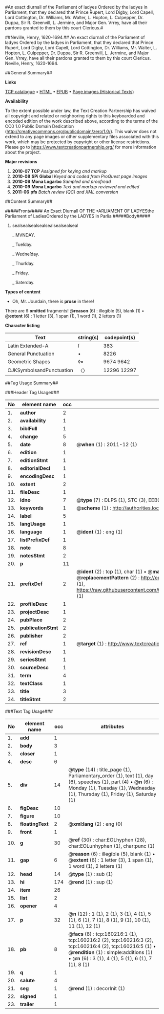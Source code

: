 #An exact diurnall of the Parliament of ladyes Ordered by the ladyes in Parliament, that they declared that Prince Rupert, Lord Digby, Lord Capell, Lord Cottington, Dr. Williams, Mr. Walter, L. Hopton, L. Culpepper, Dr. Duppa, Sir R. Greenvill, L. Jermine, and Major Gen. Vrrey, have all their pardons granted to them by this court Clericus.#

##Neville, Henry, 1620-1694.##
An exact diurnall of the Parliament of ladyes Ordered by the ladyes in Parliament, that they declared that Prince Rupert, Lord Digby, Lord Capell, Lord Cottington, Dr. Williams, Mr. Walter, L. Hopton, L. Culpepper, Dr. Duppa, Sir R. Greenvill, L. Jermine, and Major Gen. Vrrey, have all their pardons granted to them by this court Clericus.
Neville, Henry, 1620-1694.

##General Summary##

**Links**

[TCP catalogue](http://www.ota.ox.ac.uk/tcp/)  • 
[HTML](http://tei.it.ox.ac.uk/tcp/Texts-HTML/free/A89/A89923.html)  • 
[EPUB](http://tei.it.ox.ac.uk/tcp/Texts-EPUB/free/A89/A89923.epub) • 
[Page images (Historical Texts)](https://historicaltexts.jisc.ac.uk/eebo-99861980e)

**Availability**

To the extent possible under law, the Text Creation Partnership has waived all copyright and related or neighboring rights to this keyboarded and encoded edition of the work described above, according to the terms of the CC0 1.0 Public Domain Dedication (http://creativecommons.org/publicdomain/zero/1.0/). This waiver does not extend to any page images or other supplementary files associated with this work, which may be protected by copyright or other license restrictions. Please go to https://www.textcreationpartnership.org/ for more information about the project.

**Major revisions**

1. __2010-07__ __TCP__ *Assigned for keying and markup*
1. __2010-08__ __SPi Global__ *Keyed and coded from ProQuest page images*
1. __2010-09__ __Mona Logarbo__ *Sampled and proofread*
1. __2010-09__ __Mona Logarbo__ *Text and markup reviewed and edited*
1. __2011-06__ __pfs__ *Batch review (QC) and XML conversion*

##Content Summary##

#####Front#####
An Exact Diurnall OF THE •ARLIAMENT OF LADYESthe Parliament of LadiesOrdered by the LADYES in Parlia
#####Body#####

1. sealsealsealsealsealsealsealseal

    _ MVNDAY.

    _ Tueſday.

    _ Wedneſday.

    _ Thurſday.

    _ Friday.

    _ Saterday.

**Types of content**

  * Oh, Mr. Jourdain, there is **prose** in there!

There are 6 **omitted** fragments! 
 @__reason__ (6) : illegible (5), blank (1)  •  @__extent__ (6) : 1 letter (3), 1 span (1), 1 word (1), 2 letters (1)

**Character listing**


|Text|string(s)|codepoint(s)|
|---|---|---|
|Latin Extended-A|ſ|383|
|General Punctuation|•|8226|
|Geometric Shapes|◊▪|9674 9642|
|CJKSymbolsandPunctuation|〈〉|12296 12297|

##Tag Usage Summary##

###Header Tag Usage###

|No|element name|occ|attributes|
|---|---|---|---|
|1.|__author__|2||
|2.|__availability__|1||
|3.|__biblFull__|1||
|4.|__change__|5||
|5.|__date__|8| @__when__ (1) : 2011-12 (1)|
|6.|__edition__|1||
|7.|__editionStmt__|1||
|8.|__editorialDecl__|1||
|9.|__encodingDesc__|1||
|10.|__extent__|2||
|11.|__fileDesc__|1||
|12.|__idno__|7| @__type__ (7) : DLPS (1), STC (3), EEBO-CITATION (1), PROQUEST (1), VID (1)|
|13.|__keywords__|1| @__scheme__ (1) : http://authorities.loc.gov/ (1)|
|14.|__label__|5||
|15.|__langUsage__|1||
|16.|__language__|1| @__ident__ (1) : eng (1)|
|17.|__listPrefixDef__|1||
|18.|__note__|8||
|19.|__notesStmt__|2||
|20.|__p__|11||
|21.|__prefixDef__|2| @__ident__ (2) : tcp (1), char (1)  •  @__matchPattern__ (2) : ([0-9\-]+):([0-9IVX]+) (1), (.+) (1)  •  @__replacementPattern__ (2) : http://eebo.chadwyck.com/downloadtiff?vid=$1&page=$2 (1), https://raw.githubusercontent.com/textcreationpartnership/Texts/master/tcpchars.xml#$1 (1)|
|22.|__profileDesc__|1||
|23.|__projectDesc__|1||
|24.|__pubPlace__|2||
|25.|__publicationStmt__|2||
|26.|__publisher__|2||
|27.|__ref__|1| @__target__ (1) : http://www.textcreationpartnership.org/docs/. (1)|
|28.|__revisionDesc__|1||
|29.|__seriesStmt__|1||
|30.|__sourceDesc__|1||
|31.|__term__|4||
|32.|__textClass__|1||
|33.|__title__|3||
|34.|__titleStmt__|2||


###Text Tag Usage###

|No|element name|occ|attributes|
|---|---|---|---|
|1.|__add__|1||
|2.|__body__|3||
|3.|__closer__|1||
|4.|__desc__|6||
|5.|__div__|14| @__type__ (14) : title_page (1), Parliamentary_order (1), text (1), day (6), speeches (1), part (4)  •  @__n__ (6) : Monday (1), Tuesday (1), Wednesday (1), Thursday (1), Friday (1), Saturday (1)|
|6.|__figDesc__|10||
|7.|__figure__|10||
|8.|__floatingText__|2| @__xml:lang__ (2) : eng (0)|
|9.|__front__|1||
|10.|__g__|30| @__ref__ (30) : char:EOLhyphen (28), char:EOLunhyphen (1), char:punc (1)|
|11.|__gap__|6| @__reason__ (6) : illegible (5), blank (1)  •  @__extent__ (6) : 1 letter (3), 1 span (1), 1 word (1), 2 letters (1)|
|12.|__head__|14| @__type__ (1) : sub (1)|
|13.|__hi__|174| @__rend__ (1) : sup (1)|
|14.|__item__|26||
|15.|__list__|2||
|16.|__opener__|4||
|17.|__p__|32| @__n__ (12) : 1 (1), 2 (1), 3 (1), 4 (1), 5 (1), 6 (1), 7 (1), 8 (1), 9 (1), 10 (1), 11 (1), 12 (1)|
|18.|__pb__|8| @__facs__ (8) : tcp:160216:1 (1), tcp:160216:2 (2), tcp:160216:3 (2), tcp:160216:4 (2), tcp:160216:5 (1)  •  @__rendition__ (1) : simple:additions (1)  •  @__n__ (6) : 3 (1), 4 (1), 5 (1), 6 (1), 7 (1), 8 (1)|
|19.|__q__|1||
|20.|__salute__|4||
|21.|__seg__|1| @__rend__ (1) : decorInit (1)|
|22.|__signed__|1||
|23.|__trailer__|1||
